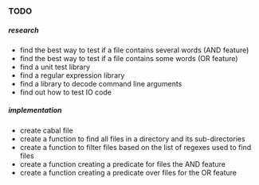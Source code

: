 ### TODO

##### research
+ find the best way to test if a file contains several words (AND feature)
+ find the best way to test if a file contains some words (OR feature)
+ find a unit test library
+ find a regular expression library
+ find a library to decode command line arguments
+ find out how to test IO code


##### implementation
+ create cabal file
+ create a function to find all files in a directory and its sub-directories
+ create a function to filter files based on the list of regexes used to find files
+ create a function creating a predicate for files the AND feature
+ create a function creating a predicate over files for the OR feature
